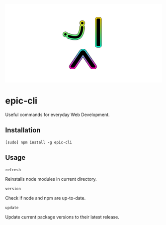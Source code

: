 <p align="center">
  <img src="https://github.com/tobua/epic-cli/raw/main/logo.png" alt="epic-cli">
</p>

# epic-cli

Useful commands for everyday Web Development.

## Installation

```
[sudo] npm install -g epic-cli
```

## Usage

```
refresh
```

Reinstalls node modules in current directory.

```
version
```

Check if node and npm are up-to-date.

```
update
```

Update current package versions to their latest release.
